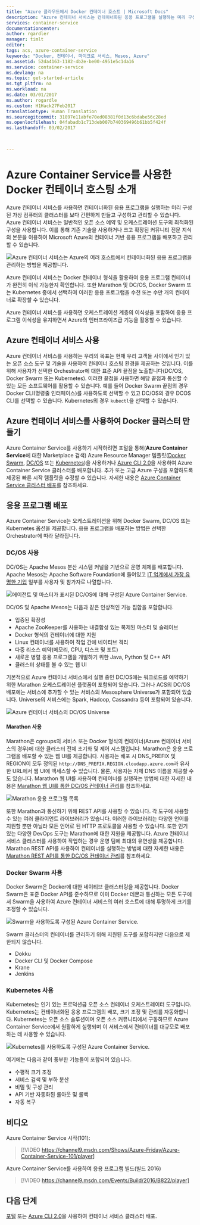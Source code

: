 ```yaml
---
title: "Azure 클라우드에서 Docker 컨테이너 호스트 | Microsoft Docs"
description: "Azure 컨테이너 서비스는 컨테이너화된 응용 프로그램을 실행하는 미리 구성된 가상 컴퓨터의 클러스터를 간단히 만들고 구성하고 관리하는 방법을 제공합니다."
services: container-service
documentationcenter: 
author: rgardler
manager: timlt
editor: 
tags: acs, azure-container-service
keywords: "Docker, 컨테이너, 마이크로 서비스, Mesos, Azure"
ms.assetid: 52da4163-1182-4b2e-be00-4951e5c1da16
ms.service: container-service
ms.devlang: na
ms.topic: get-started-article
ms.tgt_pltfrm: na
ms.workload: na
ms.date: 03/01/2017
ms.author: rogardle
ms.custom: H1Hack27Feb2017
translationtype: Human Translation
ms.sourcegitcommit: 31897e11abfe70ed08381f0d13c6bdabe56c28ed
ms.openlocfilehash: 04fabadb1c713deb007b740369496b61bb5f424f
ms.lasthandoff: 03/02/2017



---
```

# <a name="introduction-to-docker-container-hosting-solutions-with-azure-container-service"></a>Azure Container Service를 사용한 Docker 컨테이너 호스팅 소개 
Azure 컨테이너 서비스를 사용하면 컨테이너화된 응용 프로그램을 실행하는 미리 구성된 가상 컴퓨터의 클러스터를 보다 간편하게 만들고 구성하고 관리할 수 있습니다. Azure 컨테이너 서비스는 일반적인 오픈 소스 예약 및 오케스트레이션 도구의 최적화된 구성을 사용합니다. 이를 통해 기존 기술을 사용하거나 크고 확장된 커뮤니티 전문 지식의 본문을 이용하여 Microsoft Azure의 컨테이너 기반 응용 프로그램을 배포하고 관리할 수 있습니다.

![Azure 컨테이너 서비스는 Azure의 여러 호스트에서 컨테이너화된 응용 프로그램을 관리하는 방법을 제공합니다.](./media/acs-intro/acs-cluster-new.png)

Azure 컨테이너 서비스는 Docker 컨테이너 형식을 활용하여 응용 프로그램 컨테이너가 완전히 이식 가능한지 확인합니다. 또한 Marathon 및 DC/OS, Docker Swarm 또는 Kubernetes 중에서 선택하여 이러한 응용 프로그램을 수천 또는 수만 개의 컨테이너로 확장할 수 있습니다.

Azure 컨테이너 서비스를 사용하면 오케스트레이션 계층의 이식성을 포함하여 응용 프로그램 이식성을 유지하면서 Azure의 엔터프라이즈급 기능을 활용할 수 있습니다.

## <a name="using-azure-container-service"></a>Azure 컨테이너 서비스 사용
Azure 컨테이너 서비스를 사용하는 우리의 목표는 현재 우리 고객들 사이에서 인기 있는 오픈 소스 도구 및 기술을 사용하여 컨테이너 호스팅 환경을 제공하는 것입니다. 이를 위해 사용자가 선택한 Orchestrator에 대한 표준 API 끝점을 노출합니다(DC/OS, Docker Swarm 또는 Kubernetes). 이러한 끝점을 사용하면 해당 끝점과 통신할 수 있는 모든 소프트웨어를 활용할 수 있습니다. 예를 들어 Docker Swarm 끝점의 경우 Docker CLI(명령줄 인터페이스)를 사용하도록 선택할 수 있고 DC/OS의 경우 DCOS CLI를 선택할 수 있습니다. Kubernetes의 경우 `kubectl`을 선택할 수 있습니다.

## <a name="creating-a-docker-cluster-by-using-azure-container-service"></a>Azure 컨테이너 서비스를 사용하여 Docker 클러스터 만들기
Azure Container Service를 사용하기 시작하려면 포털을 통해(**Azure Container Service**에 대한 Marketplace 검색) Azure Resource Manager 템플릿([Docker Swarm](https://github.com/Azure/azure-quickstart-templates/tree/master/101-acs-swarm), [DC/OS](https://github.com/Azure/azure-quickstart-templates/tree/master/101-acs-dcos) 또는 [Kubernetes](https://github.com/Azure/azure-quickstart-templates/tree/master/101-acs-kubernetes))을 사용하거나 [Azure CLI 2.0](container-service-create-acs-cluster-cli.md)을 사용하여 Azure Container Service 클러스터를 배포합니다. 추가 또는 고급 Azure 구성을 포함하도록 제공된 빠른 시작 템플릿을 수정할 수 있습니다. 자세한 내용은 [Azure Container Service 클러스터 배포](container-service-deployment.md)를 참조하세요.

## <a name="deploying-an-application"></a>응용 프로그램 배포
Azure Container Service는 오케스트레이션을 위해 Docker Swarm, DC/OS 또는 Kubernetes 옵션을 제공합니다. 응용 프로그램을 배포하는 방법은 선택한 Orchestrator에 따라 달라집니다.

### <a name="using-dcos"></a>DC/OS 사용
DC/OS는 Apache Mesos 분산 시스템 커널을 기반으로 운영 체제를 배포합니다. Apache Mesos는 Apache Software Foundation에 들어있고 [IT 업계에서 가장 유명한 기업](http://mesos.apache.org/documentation/latest/powered-by-mesos/) 일부를 사용자 및 참가자로 나열합니다.

![에이전트 및 마스터가 표시된 DC/OS에 대해 구성된 Azure Container Service.](media/acs-intro/dcos.png)

DC/OS 및 Apache Mesos는 다음과 같은 인상적인 기능 집합을 포함합니다.

* 입증된 확장성
* Apache ZooKeeper를 사용하는 내결함성 있는 복제된 마스터 및 슬레이브
* Docker 형식의 컨테이너에 대한 지원
* Linux 컨테이너를 사용하여 작업 간에 네이티브 격리
* 다중 리소스 예약(메모리, CPU, 디스크 및 포트)
* 새로운 병렬 응용 프로그램을 개발하기 위한 Java, Python 및 C++ API
* 클러스터 상태를 볼 수 있는 웹 UI

기본적으로 Azure 컨테이너 서비스에서 실행 중인 DC/OS에는 워크로드를 예약하기 위한 Marathon 오케스트레이션 플랫폼이 포함되어 있습니다. 그러나 ACS의 DC/OS 배포에는 서비스에 추가할 수 있는 서비스의 Mesosphere Universe가 포함되어 있습니다. Universe의 서비스에는 Spark, Hadoop, Cassandra 등이 포함되어 있습니다.

![Azure 컨테이너 서비스의 DC/OS Universe](media/dcos/universe.png)

#### <a name="using-marathon"></a>Marathon 사용
Marathon은 cgroups의 서비스 또는 Docker 형식의 컨테이너(Azure 컨테이너 서비스의 경우)에 대한 클러스터 전체 초기화 및 제어 시스템입니다. Marathon은 응용 프로그램을 배포할 수 있는 웹 UI를 제공합니다. 사용자는 배포 시 DNS\_PREFIX 및 REGION이 모두 정의된 `http://DNS_PREFIX.REGION.cloudapp.azure.com`과 유사한 URL에서 웹 UI에 액세스할 수 있습니다. 물론, 사용자는 자체 DNS 이름을 제공할 수도 있습니다. Marathon 웹 UI를 사용하여 컨테이너를 실행하는 방법에 대한 자세한 내용은 [Marathon 웹 UI를 통한 DC/OS 컨테이너 관리](container-service-mesos-marathon-ui.md)를 참조하세요.

![Marathon 응용 프로그램 목록](media/dcos/marathon-applications-list.png)

또한 Marathon과 통신하기 위해 REST API를 사용할 수 있습니다. 각 도구에 사용할 수 있는 여러 클라이언트 라이브러리가 있습니다. 이러한 라이브러리는 다양한 언어를 지원할 뿐만 아닐라 모든 언어로 된 HTTP 프로토콜을 사용할 수 있습니다. 또한 인기 있는 다양한 DevOps 도구는 Marathon에 대한 지원을 제공합니다. Azure 컨테이너 서비스 클러스터를 사용하여 작업하는 경우 운영 팀에 최대의 유연성을 제공합니다. Marathon REST API를 사용하여 컨테이너를 실행하는 방법에 대한 자세한 내용은 [Marathon REST API를 통한 DC/OS 컨테이너 관리](container-service-mesos-marathon-rest.md)를 참조하세요.

### <a name="using-docker-swarm"></a>Docker Swarm 사용
Docker Swarm은 Docker에 대한 네이티브 클러스터링을 제공합니다. Docker Swarm은 표준 Docker API를 준수하므로 이미 Docker 데몬과 통신하는 모든 도구에서 Swarm을 사용하여 Azure 컨테이너 서비스의 여러 호스트에 대해 투명하게 크기를 조정할 수 있습니다.

![Swarm을 사용하도록 구성된 Azure Container Service.](media/acs-intro/acs-swarm2.png)

Swarm 클러스터의 컨테이너를 관리하기 위해 지원된 도구를 포함하지만 다음으로 제한되지 않습니다.

* Dokku
* Docker CLI 및 Docker Compose
* Krane
* Jenkins

### <a name="using-kubernetes"></a>Kubernetes 사용
Kubernetes는 인기 있는 프로덕션급 오픈 소스 컨테이너 오케스트레이터 도구입니다. Kubernetes는 컨테이너화된 응용 프로그램의 배포, 크기 조정 및 관리를 자동화합니다. Kubernetes는 오픈 소스 솔루션이며 오픈 소스 커뮤니티에서 구동하므로 Azure Container Service에서 원활하게 실행되며 이 서비스에서 컨테이너를 대규모로 배포하는 데 사용할 수 있습니다.

![Kubernetes를 사용하도록 구성된 Azure Container Service.](media/acs-intro/kubernetes.png)

여기에는 다음과 같이 풍부한 기능들이 포함되어 있습니다.
* 수평적 크기 조정
* 서비스 검색 및 부하 분산
* 비밀 및 구성 관리
* API 기반 자동화된 롤아웃 및 롤백
* 자동 복구




## <a name="videos"></a>비디오
Azure Container Service 시작(101):  

> [!VIDEO https://channel9.msdn.com/Shows/Azure-Friday/Azure-Container-Service-101/player]
>
>

Azure Container Service를 사용하여 응용 프로그램 빌드(빌드 2016)

> [!VIDEO https://channel9.msdn.com/Events/Build/2016/B822/player]
>
>

## <a name="next-steps"></a>다음 단계

[포털](container-service-deployment.md) 또는 [Azure CLI 2.0](container-service-create-acs-cluster-cli.md)을 사용하여 컨테이너 서비스 클러스터 배포.
